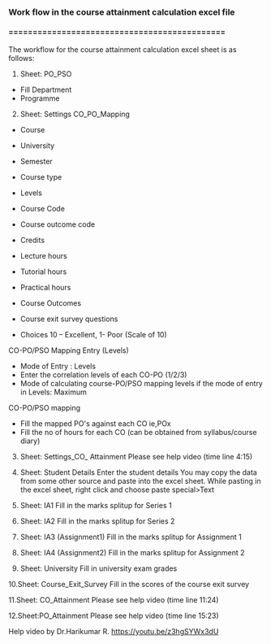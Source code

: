 ### Work flow in the course attainment calculation excel file
#### =============================================

The workflow for the course attainment calculation excel sheet is as follows:

1. Sheet: PO_PSO 
- Fill Department
- Programme

2. Sheet: Settings CO_PO_Mapping
- Course
- University
- Semester
- Course type
- Levels
- Course Code
- Course outcome code
- Credits
- Lecture hours
- Tutorial hours
- Practical hours

- Course Outcomes

- Course exit survey questions
- Choices 
   10 – Excellent, 1- Poor (Scale of 10)

CO-PO/PSO Mapping Entry (Levels)
- Mode of Entry : Levels
- Enter the correlation levels of each CO-PO        (1/2/3)
- Mode of calculating course-PO/PSO mapping levels if the mode of entry in Levels: Maximum

CO-PO/PSO mapping
- Fill the mapped PO's against each CO  ie,POx
- Fill the no of hours for each CO  (can be obtained from syllabus/course diary)

3. Sheet: Settings_CO_ Attainment
Please see help video (time line 4:15) 

4. Sheet: Student Details
Enter the student details
You may copy the data from some other source and paste into the excel sheet.
While pasting in the excel sheet, right click and choose paste special>Text

5. Sheet: IA1
Fill in the marks splitup for Series 1

6. Sheet: IA2
Fill in the marks splitup for Series 2

7. Sheet: IA3 (Assignment1)
Fill in the marks splitup for Assignment 1

8. Sheet: IA4 (Assignment2)
Fill in the marks splitup for Assignment 2

9. Sheet: University
Fill in university exam grades

10.Sheet: Course_Exit_Survey
Fill in the scores of the course exit survey

11.Sheet: CO_Attainment
Please see help video (time line 11:24) 

12.Sheet:PO_Attainment
Please see help video (time line 15:23) 

Help video by Dr.Harikumar R.
https://youtu.be/z3hgSYWx3dU 
